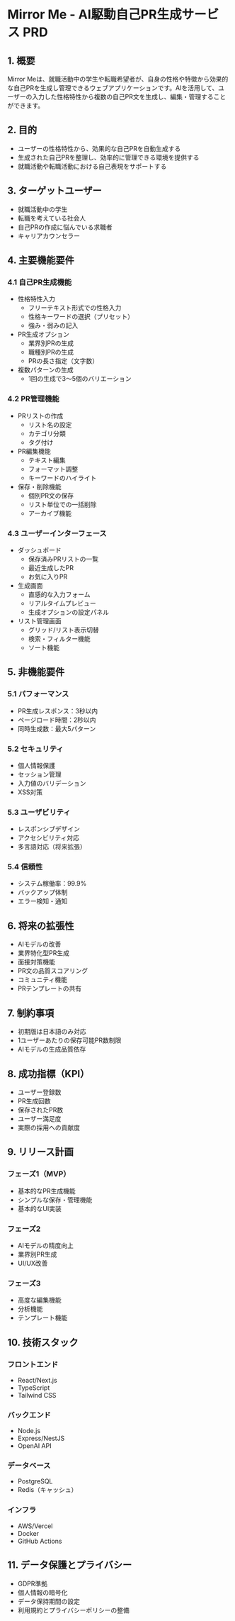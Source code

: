 # Mirror Me - AI駆動自己PR生成サービス PRD

## 1. 概要
Mirror Meは、就職活動中の学生や転職希望者が、自身の性格や特徴から効果的な自己PRを生成し管理できるウェブアプリケーションです。AIを活用して、ユーザーの入力した性格特性から複数の自己PR文を生成し、編集・管理することができます。

## 2. 目的
- ユーザーの性格特性から、効果的な自己PRを自動生成する
- 生成された自己PRを整理し、効率的に管理できる環境を提供する
- 就職活動や転職活動における自己表現をサポートする

## 3. ターゲットユーザー
- 就職活動中の学生
- 転職を考えている社会人
- 自己PRの作成に悩んでいる求職者
- キャリアカウンセラー

## 4. 主要機能要件

### 4.1 自己PR生成機能
- 性格特性入力
  - フリーテキスト形式での性格入力
  - 性格キーワードの選択（プリセット）
  - 強み・弱みの記入
- PR生成オプション
  - 業界別PRの生成
  - 職種別PRの生成
  - PRの長さ指定（文字数）
- 複数パターンの生成
  - 1回の生成で3〜5個のバリエーション

### 4.2 PR管理機能
- PRリストの作成
  - リスト名の設定
  - カテゴリ分類
  - タグ付け
- PR編集機能
  - テキスト編集
  - フォーマット調整
  - キーワードのハイライト
- 保存・削除機能
  - 個別PR文の保存
  - リスト単位での一括削除
  - アーカイブ機能

### 4.3 ユーザーインターフェース
- ダッシュボード
  - 保存済みPRリストの一覧
  - 最近生成したPR
  - お気に入りPR
- 生成画面
  - 直感的な入力フォーム
  - リアルタイムプレビュー
  - 生成オプションの設定パネル
- リスト管理画面
  - グリッド/リスト表示切替
  - 検索・フィルター機能
  - ソート機能

## 5. 非機能要件

### 5.1 パフォーマンス
- PR生成レスポンス：3秒以内
- ページロード時間：2秒以内
- 同時生成数：最大5パターン

### 5.2 セキュリティ
- 個人情報保護
- セッション管理
- 入力値のバリデーション
- XSS対策

### 5.3 ユーザビリティ
- レスポンシブデザイン
- アクセシビリティ対応
- 多言語対応（将来拡張）

### 5.4 信頼性
- システム稼働率：99.9%
- バックアップ体制
- エラー検知・通知

## 6. 将来の拡張性
- AIモデルの改善
- 業界特化型PR生成
- 面接対策機能
- PR文の品質スコアリング
- コミュニティ機能
- PRテンプレートの共有

## 7. 制約事項
- 初期版は日本語のみ対応
- 1ユーザーあたりの保存可能PR数制限
- AIモデルの生成品質依存

## 8. 成功指標（KPI）
- ユーザー登録数
- PR生成回数
- 保存されたPR数
- ユーザー満足度
- 実際の採用への貢献度

## 9. リリース計画

### フェーズ1（MVP）
- 基本的なPR生成機能
- シンプルな保存・管理機能
- 基本的なUI実装

### フェーズ2
- AIモデルの精度向上
- 業界別PR生成
- UI/UX改善

### フェーズ3
- 高度な編集機能
- 分析機能
- テンプレート機能

## 10. 技術スタック

### フロントエンド
- React/Next.js
- TypeScript
- Tailwind CSS

### バックエンド
- Node.js
- Express/NestJS
- OpenAI API

### データベース
- PostgreSQL
- Redis（キャッシュ）

### インフラ
- AWS/Vercel
- Docker
- GitHub Actions

## 11. データ保護とプライバシー
- GDPR準拠
- 個人情報の暗号化
- データ保持期間の設定
- 利用規約とプライバシーポリシーの整備